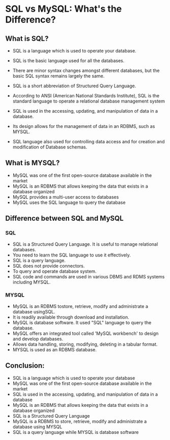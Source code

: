 #	SQL vs MySQL: What's the Difference?


##	What is SQL?

-	SQL is a language which is used to operate your database.
-	SQL is the basic language used for all the databases.
-	There are minor syntax changes amongst different databases, but the basic SQL syntax remains largely the same.
- 	SQL is a short abbreviation of Structured Query Language.
- 	According to ANSI (American National Standards Institute), SQL is the standard language to operate a relational database management system

-	SQL is used in the accessing, updating, and manipulation of data in a database.
- 	Its design allows for the management of data in an RDBMS, such as MYSQL. 
-	SQL language also used for controlling data access and for creation and modification of Database schemas.

##	What is MYSQL?

-	MySQL was one of the first open-source database available in the market
-	MySQL is an RDBMS that allows keeping the data that exists in a database organized
-	MySQL provides a multi-user access to databases
-	MySQL uses the SQL language to query the database


##	Difference between SQL and MySQL


###	SQL

-	SQL is a Structured Query Language. It is useful to manage relational databases.
-	You need to learn the SQL language to use it effectively.	
-	SQL is a query language.	
-	SQL does not provide connectors.	
-	To query and operate database system.	
-	SQL code and commands are used in various DBMS and RDMS systems including MYSQL.	


###	MYSQL

-	MySQL is an RDBMS tostore, retrieve, modify and administrate a database usingSQL.
-	It is readily available through download and installation.
-	MySQL is database software. It used "SQL" language to query the database.
-	MySQL offers an integrated tool called 'MySQL workbench' to design and develop databases.
-	Allows data handling, storing, modifying, deleting in a tabular format.
-	MYSQL is used as an RDBMS database.



##	Conclusion:

-	SQL is a language which is used to operate your database
-	MySQL was one of the first open-source database available in the market
-	SQL is used in the accessing, updating, and manipulation of data in a database
-	MySQL is an RDBMS that allows keeping the data that exists in a database organized
-	SQL is a Structured Query Language
-	MySQL is a RDBMS to store, retrieve, modify and administrate a database using MYSQL
-	SQL is a query language while MYSQL is database software
